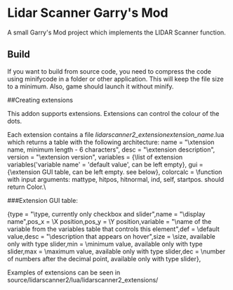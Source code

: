 # Lidar Scanner Garry's Mod
A small Garry's Mod project which implements the LIDAR Scanner function.
## Build
If you want to build from source code, you need to compress the code using minifycode in a folder or other application.
This will keep the file size to a minimum. Also, game should launch it without minify.


##Creating extensions

This addon supports extensions. Extensions can control the colour of the dots.

Each extension contains a file _lidarscanner2_extension_*extension_name*.lua which returns a table with the following architecture:
 name = "\xtension name, minimum length - 6 characters\",
 desc = "\extension description\",
 version = "\extension version\",
 variables = {\list of extension variables('variable name' = 'default value', can be left empty\},
 gui = {\extension GUI table, can be left empty. see below\},
 colorcalc = \function with input arguments: mattype, hitpos, hitnormal, ind, self, startpos. should return Color.\

###Extension GUI table:

{type = "\type, currently only checkbox and slider\",name = "\display name\",pos_x = \X position\,pos_y = \Y position\,variable = "\name of the variable from the variables table that controls this element\",def = \default value\,desc = "\description that appears on hover\",size = \size, available only with type slider\,min = \minimum value, available only with type slider\,max = \maximum value, available only with type slider\,dec = \number of numbers after the decimal point, available only with type slider\},

Examples of extensions can be seen in source/lidarscanner2/lua/lidarscanner2_extensions/

